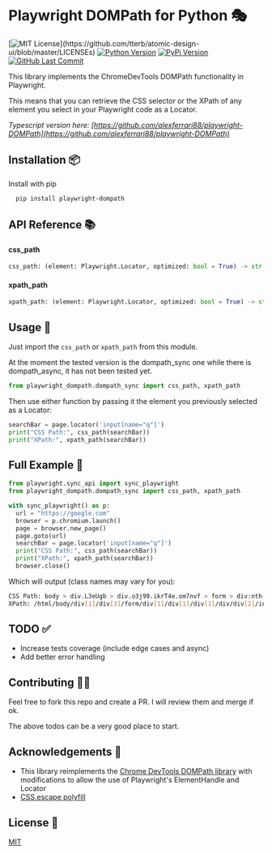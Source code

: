 ﻿# Playwright DOMPath for Python 🎭

[![MIT License](https://img.shields.io/apm/l/atomic-design-ui.svg?)](https://github.com/tterb/atomic-design-ui/blob/master/LICENSEs)
[![Python Version](https://img.shields.io/pypi/pyversions/playwright-dompath?style=flat-square)](https://pypi.org/project/playwright-dompath)
[![PyPi Version](https://img.shields.io/pypi/v/playwright-dompath?style=flat-square)](https://pypi.org/project/playwright-dompath)
[![GitHub Last Commit](https://img.shields.io/github/last-commit/alexferrari88/playwright-DOMPath?style=flat-square)](https://img.shields.io/github/last-commit/alexferrari88/playwright-DOMPath?style=flat-square)

This library implements the ChromeDevTools DOMPath functionality in Playwright.

This means that you can retrieve the CSS selector or the XPath of any element you select in your Playwright code as a Locator.

_Typescript version here: [https://github.com/alexferrari88/playwright-DOMPath](https://github.com/alexferrari88/playwright-DOMPath)_

## Installation 📦

Install with pip

```bash
  pip install playwright-dompath
```

## API Reference 📚

#### css_path

```python
css_path: (element: Playwright.Locator, optimized: bool = True) -> str
```

#### xpath_path

```python
xpath_path: (element: Playwright.Locator, optimized: bool = True) -> str
```

## Usage 🔧

Just import the `css_path` or `xpath_path` from this module.

At the moment the tested version is the dompath_sync one while there is dompath_async, it has not been tested yet.

```python
from playwright_dompath.dompath_sync import css_path, xpath_path
```

Then use either function by passing it the element you previously selected as a Locator:

```python
searchBar = page.locator('input[name="q"]')
print("CSS Path:", css_path(searchBar))
print("XPath:", xpath_path(searchBar))
```

## Full Example 🎁

```python
from playwright.sync_api import sync_playwright
from playwright_dompath.dompath_sync import css_path, xpath_path

with sync_playwright() as p:
  url = "https://google.com"
  browser = p.chromium.launch()
  page = browser.new_page()
  page.goto(url)
  searchBar = page.locator('input[name="q"]')
  print("CSS Path:", css_path(searchBar))
  print("XPath:", xpath_path(searchBar))
  browser.close()
```

Which will output (class names may vary for you):

```bash
CSS Path: body > div.L3eUgb > div.o3j99.ikrT4e.om7nvf > form > div:nth-child(1) > div.A8SBwf > div.RNNXgb > div > div.a4bIc > input
XPath: /html/body/div[1]/div[3]/form/div[1]/div[1]/div[1]/div/div[2]/input
```

## TODO ✅

-   Increase tests coverage (include edge cases and async)
-   Add better error handling

## Contributing 🤝🏼

Feel free to fork this repo and create a PR. I will review them and merge if ok.

The above todos can be a very good place to start.

## Acknowledgements 🤗

-   This library reimplements the [Chrome DevTools DOMPath library](https://github.com/ChromeDevTools/devtools-frontend/blob/b6a3b2ae8a4c1d5847c2bb1535377e13ee3045be/front_end/panels/elements/DOMPath.ts) with modifications to allow the use of Playwright's ElementHandle and Locator
-   [CSS.escape polyfill](https://github.com/mathiasbynens/CSS.escape)

## License 📝

[MIT](https://choosealicense.com/licenses/mit/)
